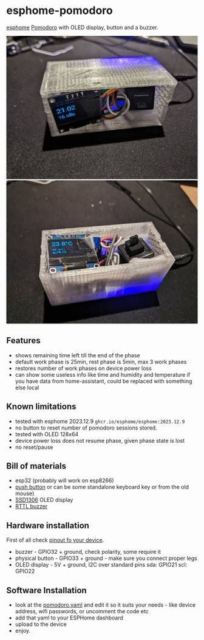 # esphome-pomodoro

[esphome](https://esphome.io/) [Pomodoro](https://en.wikipedia.org/wiki/Pomodoro_Technique)
with OLED display, button and a buzzer.

![preview 1](./preview-1.png)
![preview 2 ](./preview-2.png)

## Features

- shows remaining time left till the end of the phase
- default work phase is 25min, rest phase is 5min, max 3 work phases
- restores number of work phases on device power loss
- can show some useless info like time and humidity and temperature if you have
  data from home-assistant, could be replaced with something else local

## Known limitations

- tested with esphome 2023.12.9 `ghcr.io/esphome/esphome:2023.12.9`
- no button to reset number of pomodoro sessions stored.
- tested with OLED 128x64
- device power loss does not resume phase, given phase state is lost
- no reset/pause

## Bill of materials

- esp32 (probably will work on esp8266)
- [push button](https://en.wikipedia.org/wiki/Push-button)
  or can be some standalone keyboard key or from the old mouse)
- [SSD1306](https://esphome.io/components/display/ssd1306.html) OLED display
- [RTTL buzzer](https://esphome.io/components/rtttl.html)

## Hardware installation

First of all check [pinout fo your device](https://letmegooglethat.com/?q=esp32+pinout+image).

- buzzer - GPIO32 + ground, check polarity, some require it
- physical button - GPIO33 + ground - make sure you connect proper legs
- OLED display - 5V + ground, I2C over standard pins
  sda: GPIO21
  scl: GPIO22

## Software Installation

- look at the [pomodoro.yaml](./pomodoro.yaml) and
  edit it so it suits your needs - like device address, wifi passwords,
  or uncomment the code etc
- add that yaml to your ESPHome dashboard
- upload to the device
- enjoy.
